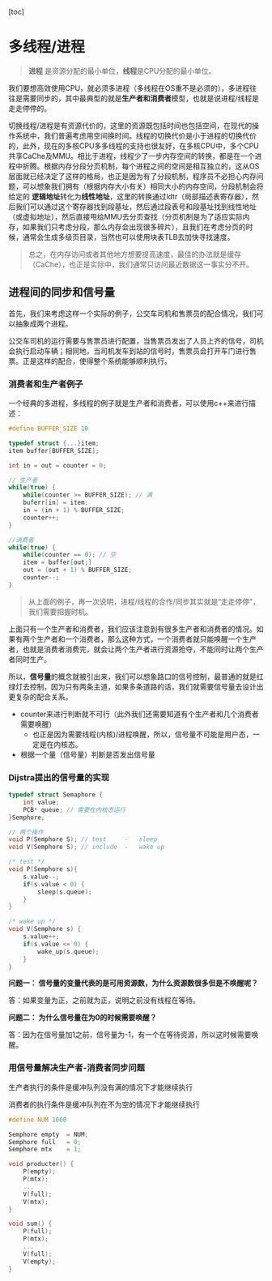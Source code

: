 [toc]

# 多线程/进程

> **进程** 是资源分配的最小单位，**线程**是CPU分配的最小单位。

我们要想高效使用CPU，就必须多进程（多线程在OS重不是必须的），多进程往往是需要同步的，其中最典型的就是**生产者和消费者**模型，也就是说进程/线程是走走停停的。

切换线程/进程是有资源代价的，这里的资源既包括时间也包括空间，在现代的操作系统中，我们普遍考虑用空间换时间。线程的切换代价是小于进程的切换代价的，此外，现在的多核CPU多多线程的支持也很友好，在多核CPU中，多个CPU共享CaChe及MMU。相比于进程，线程少了一步内存空间的转换，都是在一个进程中折腾。根据内存分段分页机制，每个进程之间的空间是相互独立的，这从OS层面就已经决定了这样的格局，也正是因为有了分段机制，程序员不必担心内存问题，可以想象我们拥有（根据内存大小有关）相同大小的内存空间，分段机制会将给定的 **逻辑地址**转化为**线性地址**，这里的转换通过ldtr（局部描述表寄存器），然后我们可以通过这个寄存器找到段基址，然后通过段表号和段基址找到线性地址（或虚拟地址），然后直接甩给MMU去分页查找（分页机制是为了适应实际内存，如果我们只考虑分段，那么内存会出现很多碎片），且我们在考虑分页的时候，通常会生成多级页目录，当然也可以使用块表TLB去加快寻找速度。

> 总之，在内存访问或者其他地方想要提高速度，最佳的办法就是缓存（CaChe），也正是实际中，我们通常只访问最近数据这一事实分不开。

## 进程间的同步和信号量

首先，我们来考虑这样一个实际的例子，公交车司机和售票员的配合情况，我们可以抽象成两个进程。

公交车司机的运行需要与售票员进行配置，当售票员发出了人员上齐的信号，司机会执行启动车辆；相同地，当司机发车到站的信号时，售票员会打开车门进行售票。正是这样的配合，使得整个系统能够顺利执行。

### 消费者和生产者例子

一个经典的多进程，多线程的例子就是生产者和消费者，可以使用c++来进行描述：
```c++
#define BUFFER_SIZE 10

typedef struct {...}item;
item buffer[BUFFER_SIZE];

int in = out = counter = 0;

// 生产者
while(true) {
    while(counter >= BUFFER_SIZE); // 满
    buferr[in] = item;
    in = (in + 1) % BUFFER_SIZE;
    counter++;
}

//消费者
while(true) {
    while(counter == 0); // 空
    item = buffer[out;]
    out = (out + 1) % BUFFER_SIZE;
    counter--;
}
```

> 从上面的例子，再一次说明，进程/线程的合作/同步其实就是“走走停停”，我们需要把握时机。

上面只有一个生产者和消费者，我们应该注意到有很多生产者和消费者的情况。如果有两个生产者和一个消费者，那么这种方式，一个消费者就只能唤醒一个生产者，也就是消费者消费完，就会让两个生产者进行资源抢夺，不能同时让两个生产者同时生产。

所以，**信号量**的概念就被引出来，我们可以想象路口的信号控制，最普通的就是红绿灯去控制，因为只有两条主道，如果多条道路的话，我们就需要信号量去设计出更复杂的配合关系。

- counter来进行判断就不可行（此外我们还需要知道有个生产者和几个消费者需要唤醒） 
    - 也正是因为需要线程(内核)/进程唤醒，所以，信号量不可能是用户态，一定是在内核态。
- 根据一个量（信号量）判断是否发出信号量

### Dijstra提出的信号量的实现
```c++
typedef struct Semaphore {
    int value;
    PCB* queue; // 需要在内核态运行
}Semphore;

// 两个操作
void P(Semphore S); // test     -   sleep
void V(Semphore S); // include  -   wake up

/* test */
void P(Semphore s){ 
    s.value--;
    if(s.value < 0) {
        sleep(s.queue);
    }
}

/* wake up */
void V(Semphore s) {
    s.value++;
    if(s.value <= 0) {
        wake_up(s.queue);
    }
}
```

**问题一： 信号量的变量代表的是可用资源数，为什么资源数很多但是不唤醒呢？**

答：如果变量为正，之前就为正，说明之前没有线程在等待。

**问题二： 为什么信号量在为0的时候需要唤醒？**

答：因为在信号量加1之前，信号量为-1，有一个在等待资源，所以这时候需要唤醒。

### 用信号量解决生产者-消费者同步问题

生产者执行的条件是缓冲队列没有满的情况下才能继续执行

消费者的执行条件是缓冲队列在不为空的情况下才能继续执行
```c++
#define NUM 1000

Semphore empty  = NUM;
Semphore full   = 0;
Semphore mtx    = 1;

void producter() {
    P(empty);
    P(mtx);
    ...
    V(full);
    V(mtx);
}

void sum() {
    P(full);
    P(mtx);
    ...
    V(full);
    V(empty);
}
```


